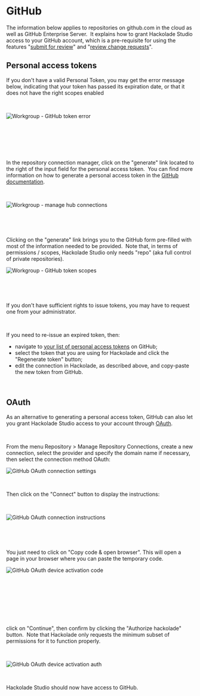 # GitHub

The information below applies to repositories on github.com in the cloud as well as GitHub Enterprise Server.&nbsp; It explains how to grant Hackolade Studio access to your GitHub account, which is a pre-requisite for using the features "[submit for review](<Submitforreview.md>)" and "[review change requests](<Reviewchangerequests.md>)".

## Personal access tokens

If you don't have a valid Personal Token, you may get the error message below, indicating that your token has passed its expiration date, or that it does not have the right scopes enabled

&nbsp;

![Workgroup - GitHub token error](<lib/Workgroup%20-%20GitHub%20token%20error.png>)

&nbsp;

&nbsp;

&nbsp;

In the repository connection manager, click on the "generate" link located to the right of the input field for the personal access token.&nbsp; You can find more information on how to generate a personal access token in the [GitHub documentation](<https://docs.github.com/en/authentication/keeping-your-account-and-data-secure/creating-a-personal-access-token> "target=\"\_blank\"").

&nbsp;

![Workgroup - manage hub connections](<lib/Workgroup%20-%20manage%20hub%20connections%20-%20GitHub.png>)

&nbsp;

&nbsp;

Clicking on the "generate" link brings you to the GitHub form pre-filled with most of the information needed to be provided.&nbsp; Note that, in terms of permissions / scopes, Hackolade Studio only needs "repo" (aka full control of private repositories).

![Workgroup - GitHub token scopes](<lib/Workgroup%20-%20GitHub%20token%20scopes.png>)

&nbsp;

&nbsp;

If you don't have sufficient rights to issue tokens, you may have to request one from your administrator.

&nbsp;

If you need to re-issue an expired token, then:

* navigate to [your list of personal access tokens](<https://github.com/settings/tokens> "target=\"\_blank\"") on GitHub;
* select the token that you are using for Hackolade and click the "Regenerate token" button;
* edit the connection in Hackolade, as described above, and copy-paste the new token from GitHub.

&nbsp;

## OAuth

As an alternative to generating a personal access token, GitHub can also let you grant Hackolade Studio access to your account through [OAuth](<https://oauth.net/> "target=\"\_blank\"").&nbsp;

&nbsp;

From the menu Repository \> Manage Repository Connections, create a new connection, select the provider and specify the domain name if necessary, then select the connection method OAuth:

![GitHub OAuth connection settings](<lib/GitHub%20OAuth%20connection%20settings.png>)

&nbsp;

Then click on the "Connect" button to display the instructions:

&nbsp;

![GitHub OAuth connection instructions](<lib/GitHub%20OAuth%20connection%20instructions.png>)

&nbsp;

&nbsp;

You just need to click on "Copy code \& open browser". This will open a page in your browser where you can paste the temporary code.

![GitHub OAuth device activation code](<lib/GitHub%20OAuth%20device%20activation%20code.png>)

&nbsp;

&nbsp;

&nbsp;

&nbsp;

click on "Continue", then confirm by clicking the "Authorize hackolade" button.&nbsp; Note that Hackolade only requests the minimum subset of permissions for it to function properly.

&nbsp;

![GitHub OAuth device activation auth](<lib/GitHub%20OAuth%20device%20activation%20auth.png>)

&nbsp;

Hackolade Studio should now have access to GitHub.
